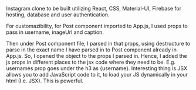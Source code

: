 Instagram clone to be built utilizing React, CSS, Material-UI, Firebase for hosting, database and user authentication.

For customazibility, for Post component imported to App.js, I used props to pass in username, inageUrl and caption.

Then under Post component file, I parsed in that props, using destructure to parse in the exact name I have parsed in to Post component already in App.js. So, I opened the object to the props I parsed in. Hence, I added the js props in different places to the jsx code where they need to be. E.g. usernames prop goes under the h3 as {username}. Interesting thing is JSX allows you to add JavaScript code to it, to load your JS dynamically in your html (I.e. JSX). This is powerful.